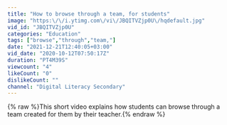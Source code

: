 ```yaml
---
title: "How to browse through a team, for students"
image: "https:\/\/i.ytimg.com\/vi\/JBQITVZjp0U\/hqdefault.jpg"
vid_id: "JBQITVZjp0U"
categories: "Education"
tags: ["browse","through","team,"]
date: "2021-12-21T12:40:05+03:00"
vid_date: "2020-10-12T07:50:17Z"
duration: "PT4M39S"
viewcount: "4"
likeCount: "0"
dislikeCount: ""
channel: "Digital Literacy Secondary"
---
```

{% raw %}This short video explains how students can browse through a team created for them by their teacher.{% endraw %}
